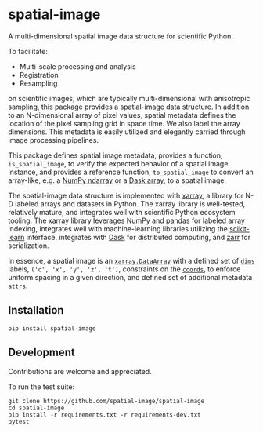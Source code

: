 # spatial-image

A multi-dimensional spatial image data structure for scientific Python.

To facilitate:

- Multi-scale processing and analysis
- Registration
- Resampling

on scientific images, which are typically multi-dimensional with anisotropic
sampling, this package provides a spatial-image data structure. In addition to
an N-dimensional array of pixel values, spatial metadata defines the location
of the pixel sampling grid in space time. We also label the array dimensions.
This metadata is easily utilized and elegantly carried through image
processing pipelines.

This package defines spatial image metadata, provides a function,
`is_spatial_image`, to verify the expected behavior of a spatial image
instance, and provides a reference function, `to_spatial_image` to convert an
array-like, e.g. a [NumPy
ndarray](https://docs.scipy.org/doc/numpy/reference/generated/numpy.ndarray.html)
or a [Dask array](https://docs.dask.org/en/latest/array.html), to a spatial
image.

The spatial-image data structure is implemented with
[xarray](https://xarray.pydata.org/en/stable/), a library for N-D labeled
arrays and datasets in Python. The xarray library is well-tested, relatively
mature, and integrates well with scientific Python ecosystem tooling. The
xarray library leverages [NumPy](https://numpy.org/) and
[pandas](https://pandas.pydata.org/) for labeled array indexing, integrates
well with machine-learning libraries utilizing the
[scikit-learn](https://scikit-learn.org/) interface, integrates with
[Dask](https://dask.org) for distributed computing, and
[zarr](https://zarr.readthedocs.io/) for serialization.

In essence, a spatial image is an
[`xarray.DataArray`](https://xarray.pydata.org/en/stable/data-structures.html#dataarray) with a defined set of
[`dims`](https://xarray.pydata.org/en/stable/terminology.html) labels,
`('c', 'x', 'y', 'z', 't')`,
constraints on the
[`coords`](https://xarray.pydata.org/en/stable/terminology.html), to
enforce uniform spacing in a given direction, and defined set of
additional metadata [`attrs`](https://xarray.pydata.org/en/stable/data-structures.html).

## Installation

```
pip install spatial-image
```

## Development

Contributions are welcome and appreciated.

To run the test suite:

```
git clone https://github.com/spatial-image/spatial-image
cd spatial-image
pip install -r requirements.txt -r requirements-dev.txt
pytest
```
